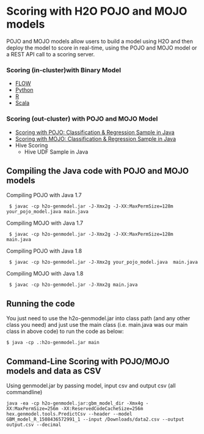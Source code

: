 # Scoring with H2O POJO and MOJO models #

POJO and MOJO models allow users to build a model using H2O and then deploy the model to score in real-time, using the POJO and MOJO model or a REST API call to a scoring server.

### Scoring (in-cluster)with Binary Model ### 
   - [FLOW](https://github.com/Avkash/mldl/blob/master/orgs/h2o/guide/scoring/h2o_scoring_incluster.md)
   - [Python](https://github.com/Avkash/mldl/blob/master/orgs/h2o/guide/scoring/h2o_scoring_incluster.md)
   - [R](https://github.com/Avkash/mldl/blob/master/orgs/h2o/guide/scoring/h2o_scoring_incluster.md)
   - [Scala](https://github.com/Avkash/mldl/blob/master/orgs/h2o/guide/scoring/h2o_scoring_incluster.md)

### Scoring (out-cluster) with POJO and MOJO Model ### 
   - [Scoring with POJO: Classification & Regression Sample in Java](https://github.com/Avkash/mldl/blob/master/orgs/h2o/guide/scoring/h2o_score_pojo_java.md)
   - [Scoring with MOJO: Classification & Regression Sample in Java](https://github.com/Avkash/mldl/blob/master/orgs/h2o/guide/scoring/h2o_score_mojo_java.md) 
   - Hive Scoring
     - Hive UDF Sample in Java

## Compiling the Java code with POJO and MOJO models ##
Compiling POJO with Java 1.7 
```   
 $ javac -cp h2o-genmodel.jar -J-Xmx2g -J-XX:MaxPermSize=128m  your_pojo_model.java main.java
``` 
Compiling MOJO with Java 1.7 
```   
 $ javac -cp h2o-genmodel.jar -J-Xmx2g -J-XX:MaxPermSize=128m  main.java
``` 
Compiling POJO with Java 1.8 
```   
 $ javac -cp h2o-genmodel.jar -J-Xmx2g your_pojo_model.java  main.java
``` 
Compiling MOJO with Java 1.8
```   
 $ javac -cp h2o-genmodel.jar -J-Xmx2g main.java
``` 

## Running the code ##
You just need to use the h2o-genmodel.jar into class path (and any other class you need)  and just use the main class (i.e. main.java was our main class in above code) to run the code as below:
```
$ java -cp .:h2o-genmodel.jar main
```

## Command-Line Scoring with POJO/MOJO models and data as CSV ##
Using genmodel.jar by passing model, input csv and output csv (all commandline)
```
java -ea -cp h2o-genmodel.jar:gbm_model_dir -Xmx4g -XX:MaxPermSize=256m -XX:ReservedCodeCacheSize=256m hex.genmodel.tools.PredictCsv --header --model GBM_model_R_1508436572991_1 --input /Downloads/data2.csv --output output.csv --decimal
```
